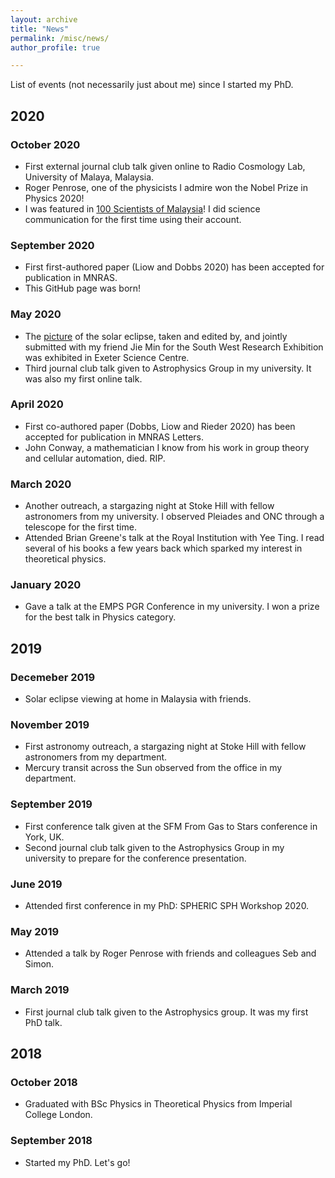 ```yaml
---
layout: archive
title: "News"
permalink: /misc/news/
author_profile: true

---
```


List of events (not necessarily just about me) since I started my PhD.

## 2020
### October 2020
* First external journal club talk given online to Radio Cosmology Lab, University of Malaya, Malaysia.
* Roger Penrose, one of the physicists I admire won the Nobel Prize in Physics 2020!
* I was featured in [100 Scientists of Malaysia](https://www.facebook.com/100Scientists/posts/362919765075782)! I did science communication for the first time using their account.

### September 2020
* First first-authored paper (Liow and Dobbs 2020) has been accepted for publication in MNRAS.
* This GitHub page was born!

### May 2020
* The [picture](https://exetersciencecentre.org/gallery/kong_uoe_eclipse/) of the solar eclipse, taken and edited by, and jointly submitted with my friend Jie Min for the South West Research Exhibition was exhibited in Exeter Science Centre.
* Third journal club talk given to Astrophysics Group in my university. It was also my first online talk.

### April 2020
* First co-authored paper (Dobbs, Liow and Rieder 2020) has been accepted for publication in MNRAS Letters.
* John Conway, a mathematician I know from his work in group theory and cellular automation, died. RIP.

### March 2020
* Another outreach, a stargazing night at Stoke Hill with fellow astronomers from my university. I observed Pleiades and ONC through a telescope for the first time.
* Attended Brian Greene's talk at the Royal Institution with Yee Ting. I read several of his books a few years back which sparked my interest in theoretical physics.

### January 2020
* Gave a talk at the EMPS PGR Conference in my university. I won a prize for the best talk in Physics category.

## 2019
### Decemeber 2019
* Solar eclipse viewing at home in Malaysia with friends.

### November 2019
* First astronomy outreach, a stargazing night at Stoke Hill with fellow astronomers from my department.
* Mercury transit across the Sun observed from the office in my department.

### September 2019
* First conference talk given at the SFM From Gas to Stars conference in York, UK.
* Second journal club talk given to the Astrophysics Group in my university to prepare for the conference presentation.

### June 2019
* Attended first conference in my PhD: SPHERIC SPH Workshop 2020.

### May 2019
* Attended a talk by Roger Penrose with friends and colleagues Seb and Simon.

### March 2019
* First journal club talk given to the Astrophysics group. It was my first PhD talk.

## 2018
### October 2018
* Graduated with BSc Physics in Theoretical Physics from Imperial College London.

### September 2018
* Started my PhD. Let's go!
